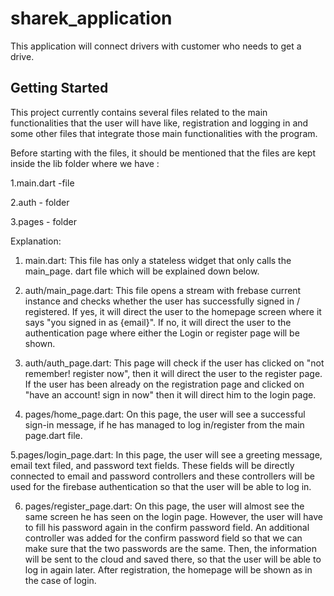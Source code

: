 # sharek_application

This application will connect drivers with customer who needs to get a drive.

## Getting Started

This project currently  contains several files related to the main functionalities that the user will have like, registration 
and logging in and some other files that integrate those main functionalities with the program.

Before starting with the files, it should be mentioned that the files are kept inside the lib folder where we have :

1.main.dart -file

2.auth - folder

3.pages - folder

Explanation:

1. main.dart:
 This file has only a stateless widget that only calls the main_page. dart file which will be explained down below.

2. auth/main_page.dart:
This file opens a stream with frebase current instance and checks whether the user has successfully signed in / registered. If yes, it will direct the user to the homepage 
screen where it says "you signed in as {email}". If no, it will direct the user to the authentication page where either the Login or register page will be shown.


3. auth/auth_page.dart:
This page will check if the user has clicked on "not remember! register now", then it will direct the user to the register page. If the user has been already on the registration page and clicked
on "have an account! sign in now" then it will direct him to the login page.	

4. pages/home_page.dart:
On this page, the user will see a successful sign-in message, if he has managed to log in/register from the main page.dart file.


5.pages/login_page.dart:
In this page, the user will see a greeting message, email text filed, and password text fields. These fields will be directly connected to email and password controllers and these controllers will
be used for the firebase authentication so that the user will be able to log in.


6. pages/register_page.dart:
On this page, the user will almost see the same screen he has seen on the login page. However, the user will have to fill his password again in the confirm password field. An additional controller was added for
the confirm password field so that we can make sure that the two passwords are the same. Then, the information will be sent to the cloud and saved there, so that the user will be able to log in again later.
After registration, the homepage will be shown as in the case of login.  

